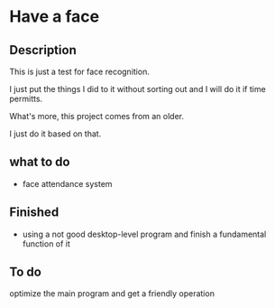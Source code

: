 # Have a face

## Description

This is just a test for face recognition.

I just put the things I did to it without sorting out and I will do it if time permitts.

What's more, this project comes from an older.

I just do it based on that.



## what to do

- face attendance system



## Finished

- using a not good desktop-level program and finish a fundamental function of it 



## To do

optimize the main program and get a friendly operation

